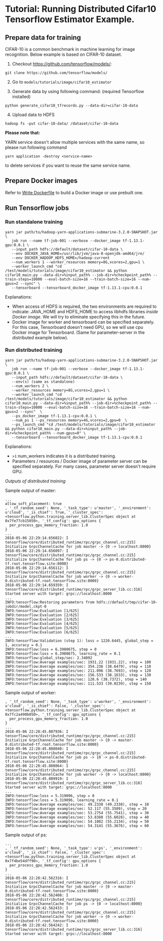 <!--
   Licensed to the Apache Software Foundation (ASF) under one or more
   contributor license agreements.  See the NOTICE file distributed with
   this work for additional information regarding copyright ownership.
   The ASF licenses this file to You under the Apache License, Version 2.0
   (the "License"); you may not use this file except in compliance with
   the License.  You may obtain a copy of the License at

       http://www.apache.org/licenses/LICENSE-2.0

   Unless required by applicable law or agreed to in writing, software
   distributed under the License is distributed on an "AS IS" BASIS,
   WITHOUT WARRANTIES OR CONDITIONS OF ANY KIND, either express or implied.
   See the License for the specific language governing permissions and
   limitations under the License.
-->
# Tutorial: Running Distributed Cifar10 Tensorflow Estimator Example.

## Prepare data for training

CIFAR-10 is a common benchmark in machine learning for image recognition. Below example is based on CIFAR-10 dataset.

1) Checkout https://github.com/tensorflow/models/:
```
git clone https://github.com/tensorflow/models/
```

2) Go to `models/tutorials/image/cifar10_estimator`

3) Generate data by using following command: (required Tensorflow installed)

```
python generate_cifar10_tfrecords.py --data-dir=cifar-10-data
```

4) Upload data to HDFS

```
hadoop fs -put cifar-10-data/ /dataset/cifar-10-data
```

**Please note that:**

YARN service doesn't allow multiple services with the same name, so please run following command
```
yarn application -destroy <service-name>
```
to delete services if you want to reuse the same service name.

## Prepare Docker images

Refer to [Write Dockerfile](WriteDockerfile.md) to build a Docker image or use prebuilt one.

## Run Tensorflow jobs

### Run standalone training

```
yarn jar path/to/hadoop-yarn-applications-submarine-3.2.0-SNAPSHOT.jar \
   job run --name tf-job-001 --verbose --docker_image tf-1.13.1-gpu:0.0.1 \
   --input_path hdfs://default/dataset/cifar-10-data \
   --env DOCKER_JAVA_HOME=/usr/lib/jvm/java-8-openjdk-amd64/jre/
   --env DOCKER_HADOOP_HDFS_HOME=/hadoop-current
   --num_workers 1 --worker_resources memory=8G,vcores=2,gpu=1 \
   --worker_launch_cmd "cd /test/models/tutorials/image/cifar10_estimator && python cifar10_main.py --data-dir=%input_path% --job-dir=%checkpoint_path% --train-steps=10000 --eval-batch-size=16 --train-batch-size=16 --num-gpus=2 --sync" \
   --tensorboard --tensorboard_docker_image tf-1.13.1-cpu:0.0.1
```

Explanations:

- When access of HDFS is required, the two environments are required to indicate: JAVA_HOME and HDFS_HOME to access libhdfs libraries *inside Docker image*. We will try to eliminate specifying this in the future.
- Docker image for worker and tensorboard can be specified separately. For this case, Tensorboard doesn't need GPU, so we will use cpu Docker image for Tensorboard. (Same for parameter-server in the distributed example below).

### Run distributed training

```
yarn jar path/to/hadoop-yarn-applications-submarine-3.2.0-SNAPSHOT.jar \
   job run --name tf-job-001 --verbose --docker_image tf-1.13.1-gpu:0.0.1 \
   --input_path hdfs://default/dataset/cifar-10-data \
   --env(s) (same as standalone)
   --num_workers 2 \
   --worker_resources memory=8G,vcores=2,gpu=1 \
   --worker_launch_cmd "cd /test/models/tutorials/image/cifar10_estimator && python cifar10_main.py --data-dir=%input_path% --job-dir=%checkpoint_path% --train-steps=10000 --eval-batch-size=16 --train-batch-size=16 --num-gpus=2 --sync"  \
   --ps_docker_image tf-1.13.1-cpu:0.0.1 \
   --num_ps 1 --ps_resources memory=4G,vcores=2,gpu=0  \
   --ps_launch_cmd "cd /test/models/tutorials/image/cifar10_estimator && python cifar10_main.py --data-dir=%input_path% --job-dir=%checkpoint_path% --num-gpus=0" \
   --tensorboard --tensorboard_docker_image tf-1.13.1-cpu:0.0.1
```

Explanations:

- `>1` num_workers indicates it is a distributed training.
- Parameters / resources / Docker image of parameter server can be specified separately. For many cases, parameter server doesn't require GPU.

*Outputs of distributed training*

Sample output of master:
```
...
allow_soft_placement: true
, '_tf_random_seed': None, '_task_type': u'master', '_environment': u'cloud', '_is_chief': True, '_cluster_spec': <tensorflow.python.training.server_lib.ClusterSpec object at 0x7fe77cb15050>, '_tf_config': gpu_options {
  per_process_gpu_memory_fraction: 1.0
}
...
2018-05-06 22:29:14.656022: I tensorflow/core/distributed_runtime/rpc/grpc_channel.cc:215] Initialize GrpcChannelCache for job master -> {0 -> localhost:8000}
2018-05-06 22:29:14.656097: I tensorflow/core/distributed_runtime/rpc/grpc_channel.cc:215] Initialize GrpcChannelCache for job ps -> {0 -> ps-0.distributed-tf.root.tensorflow.site:8000}
2018-05-06 22:29:14.656112: I tensorflow/core/distributed_runtime/rpc/grpc_channel.cc:215] Initialize GrpcChannelCache for job worker -> {0 -> worker-0.distributed-tf.root.tensorflow.site:8000}
2018-05-06 22:29:14.659359: I tensorflow/core/distributed_runtime/rpc/grpc_server_lib.cc:316] Started server with target: grpc://localhost:8000
...
INFO:tensorflow:Restoring parameters from hdfs://default/tmp/cifar-10-jobdir/model.ckpt-0
INFO:tensorflow:Evaluation [1/625]
INFO:tensorflow:Evaluation [2/625]
INFO:tensorflow:Evaluation [3/625]
INFO:tensorflow:Evaluation [4/625]
INFO:tensorflow:Evaluation [5/625]
INFO:tensorflow:Evaluation [6/625]
...
INFO:tensorflow:Validation (step 1): loss = 1220.6445, global_step = 1, accuracy = 0.1
INFO:tensorflow:loss = 6.3980675, step = 0
INFO:tensorflow:loss = 6.3980675, learning_rate = 0.1
INFO:tensorflow:global_step/sec: 2.34092
INFO:tensorflow:Average examples/sec: 1931.22 (1931.22), step = 100
INFO:tensorflow:Average examples/sec: 354.236 (38.6479), step = 110
INFO:tensorflow:Average examples/sec: 211.096 (38.7693), step = 120
INFO:tensorflow:Average examples/sec: 156.533 (38.1633), step = 130
INFO:tensorflow:Average examples/sec: 128.6 (38.7372), step = 140
INFO:tensorflow:Average examples/sec: 111.533 (39.0239), step = 150
```

Sample output of worker:
```
, '_tf_random_seed': None, '_task_type': u'worker', '_environment': u'cloud', '_is_chief': False, '_cluster_spec': <tensorflow.python.training.server_lib.ClusterSpec object at 0x7fc2a490b050>, '_tf_config': gpu_options {
  per_process_gpu_memory_fraction: 1.0
}
...
2018-05-06 22:28:45.807936: I tensorflow/core/distributed_runtime/rpc/grpc_channel.cc:215] Initialize GrpcChannelCache for job master -> {0 -> master-0.distributed-tf.root.tensorflow.site:8000}
2018-05-06 22:28:45.808040: I tensorflow/core/distributed_runtime/rpc/grpc_channel.cc:215] Initialize GrpcChannelCache for job ps -> {0 -> ps-0.distributed-tf.root.tensorflow.site:8000}
2018-05-06 22:28:45.808064: I tensorflow/core/distributed_runtime/rpc/grpc_channel.cc:215] Initialize GrpcChannelCache for job worker -> {0 -> localhost:8000}
2018-05-06 22:28:45.809919: I tensorflow/core/distributed_runtime/rpc/grpc_server_lib.cc:316] Started server with target: grpc://localhost:8000
...
INFO:tensorflow:loss = 5.319096, step = 0
INFO:tensorflow:loss = 5.319096, learning_rate = 0.1
INFO:tensorflow:Average examples/sec: 49.2338 (49.2338), step = 10
INFO:tensorflow:Average examples/sec: 52.117 (55.3589), step = 20
INFO:tensorflow:Average examples/sec: 53.2754 (55.7541), step = 30
INFO:tensorflow:Average examples/sec: 53.8388 (55.6028), step = 40
INFO:tensorflow:Average examples/sec: 54.1082 (55.2134), step = 50
INFO:tensorflow:Average examples/sec: 54.3141 (55.3676), step = 60
```

Sample output of ps:
```
...
, '_tf_random_seed': None, '_task_type': u'ps', '_environment': u'cloud', '_is_chief': False, '_cluster_spec': <tensorflow.python.training.server_lib.ClusterSpec object at 0x7f4be54dff90>, '_tf_config': gpu_options {
  per_process_gpu_memory_fraction: 1.0
}
...
2018-05-06 22:28:42.562316: I tensorflow/core/distributed_runtime/rpc/grpc_channel.cc:215] Initialize GrpcChannelCache for job master -> {0 -> master-0.distributed-tf.root.tensorflow.site:8000}
2018-05-06 22:28:42.562408: I tensorflow/core/distributed_runtime/rpc/grpc_channel.cc:215] Initialize GrpcChannelCache for job ps -> {0 -> localhost:8000}
2018-05-06 22:28:42.562433: I tensorflow/core/distributed_runtime/rpc/grpc_channel.cc:215] Initialize GrpcChannelCache for job worker -> {0 -> worker-0.distributed-tf.root.tensorflow.site:8000}
2018-05-06 22:28:42.564242: I tensorflow/core/distributed_runtime/rpc/grpc_server_lib.cc:316] Started server with target: grpc://localhost:8000
```
